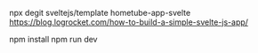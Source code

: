 npx degit sveltejs/template hometube-app-svelte
https://blog.logrocket.com/how-to-build-a-simple-svelte-js-app/

npm install
npm run dev
